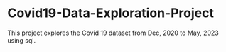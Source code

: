 # Covid19-Data-Exploration-Project
This project explores the Covid 19 dataset from Dec, 2020 to May, 2023 using sql.
